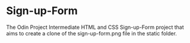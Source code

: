 # Sign-up-Form
The Odin Project Intermediate HTML and CSS Sign-up-Form project that aims to create a clone of the sign-up-form.png file in the static folder.
